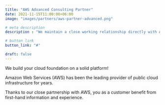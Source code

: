 ```yaml
---
title: "AWS Advanced Consulting Partner"
date: 2021-11-15T11:00:00+06:00
image: "images/partners/aws-partner-advanced.png"

# meta description
description : "We maintain a close working relationship directly with Amazon Web Services (AWS) to provide fast and expert support to our customers."

# button link
button_link: "#"

draft: false
---
```


We build your cloud foundation on a solid platform!

Amazon Web Services (AWS) has been the leading provider of public cloud infrastructure for years.

Thanks to our close partnership with AWS, you as a customer benefit from first-hand information and experience.
